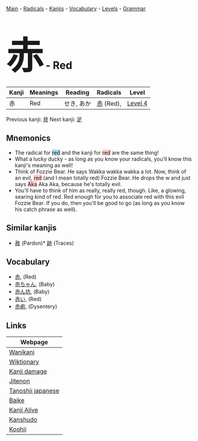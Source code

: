<style> bigfont {font-size: 100px}</style>
[Main](../README.md) -
[Radicals](../radicals.md) -
[Kanjis](../kanjis.md) -
[Vocabulary](../vocabulary.md) -
[Levels](../levels.md) -
[Grammar](../grammar.md)
# <bigfont> 赤</bigfont> - Red 

| Kanji | Meanings | Reading | Radicals | Level |
| --- | --- | --- | --- | --- |
| 赤 | Red | せき, あか | [赤](../radicals/赤.md) (Red),  | [Level 4](../levels/wk_level4.md) |

Previous kanji: [貝](貝.md) Next kanji: [足](足.md) 

## Mnemonics
 * The radical for <span style="background-color:#ADD8E6"> red</span> and the kanji for <span style="background-color:#ffcccb"> red</span> are the same thing!
* What a lucky ducky - as long as you know your radicals, you'll know this kanji's meaning as well!
* Think of Fozzie Bear. He says Wakka wakka wakka a lot. Now, think of an evil, <span style="background-color:#ffcccb"> red</span> (and I mean totally red) Fozzie Bear. He drops the w and just says <span style="background-color:#ffcccb"> Aka</span> Aka Aka, because he's totally evil.
* You'll have to think of him as really, really red, though. Like, a glowing, searing kind of red. Red enough for you to associate red with this evil Fozzie Bear. If you do, then you'll be good to go (as long as you know his catch phrase as well).


## Similar kanjis
 * [赦](赦.md) (Pardon)* [跡](跡.md) (Traces)


## Vocabulary
 * [赤](../vocabulary/赤.md), (Red)
* [赤ちゃん](../vocabulary/赤.md), (Baby)
* [赤ん坊](../vocabulary/赤.md), (Baby)
* [赤い](../vocabulary/赤.md), (Red)
* [赤痢](../vocabulary/赤.md), (Dysentery)



## Links 

| Webpage |
| --- |
| [Wanikani          ](https://www.wanikani.com/kanji/赤) |
| [Wiktionary        ](https://en.wiktionary.org/wiki/赤) |
| [Kanji damage      ](http://www.kanjidamage.com/kanji/search?utf8=✓&q=赤) |
| [Jitenon           ](https://jitenon.com/kanji/赤) |
| [Tanoshii japanese ](https://www.tanoshiijapanese.com/dictionary/kanji.cfm?k=赤) |
| [Baike             ](https://baike.baidu.com/item/赤) |
| [Kanji Alive       ](https://app.kanjialive.com/赤) |
| [Kanshudo          ](https://www.kanshudo.com/searchmn?q=赤) |
| [Koohii            ](https://kanji.koohii.com/study/kanji/赤) |

